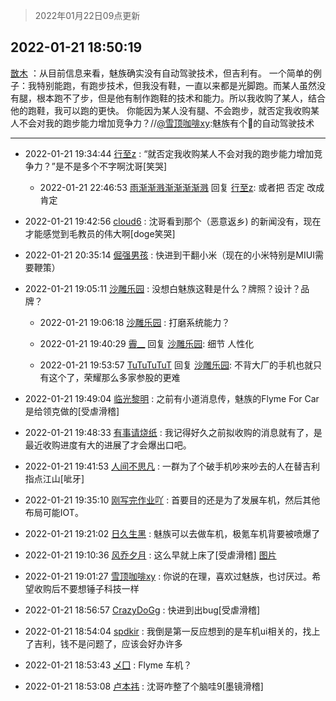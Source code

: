 > 2022年01月22日09点更新
<link rel="stylesheet" href="https://cdn.jsdelivr.net/gh/taotie6/sampleJSON@main/css/photo_show.css">
<meta name="referrer" content="no-referrer" />


 ## 2022-01-21 18:50:19 

 [㪚木](https://www.coolapk.com/feed/32990065?shareKey=YmVhYmFiZTNiZTUwNjFlYTkxN2M~) ：从目前信息来看，魅族确实没有自动驾驶技术，但吉利有。
一个简单的例子：我特别能跑，有跑步技术，但我没有鞋，一直以来都是光脚跑。而某人虽然没有腿，根本跑不了步，但是他有制作跑鞋的技术和能力。所以我收购了某人，结合他的跑鞋，我可以跑的更快。
你能因为某人没有腿、不会跑步<!--break-->，就否定我收购某人不会对我的跑步能力增加竞争力？//<a class="feed-link-uname" href="/u/雪顶咖啡xy">@雪顶咖啡xy</a>:魅族有个🔨的自动驾驶技术 

<div class="album">
</div>

 ------- 

- 2022-01-21 19:34:44 [行至z](uid=582810) : “就否定我收购某人不会对我的跑步能力增加竞争力？”是不是多个不字啊沈哥[笑哭] 

    - 2022-01-21 22:46:53 [雨渐渐溅渐渐渐渐溅](uid=2384512) 回复 [行至z](uid=582810): 或者把  否定   改成   肯定 

- 2022-01-21 19:42:56 [cloud6](uid=852635) : 沈哥看到那个（恶意返乡) 的新闻没有，现在才能感觉到毛教员的伟大啊[doge笑哭] 

- 2022-01-21 20:35:14 [倔强男孩](uid=1053486) : 快进到干翻小米（现在的小米特别是MIUI需要鞭策） 

- 2022-01-21 19:05:11 [沙雕乐园](uid=2447129) : 没想白魅族这鞋是什么？牌照？设计？品牌？ 

    - 2022-01-21 19:06:18 [沙雕乐园](uid=2447129) : 打磨系统能力？ 

    - 2022-01-21 19:40:29 [霽__](uid=2393793) 回复 [沙雕乐园](uid=2447129): 细节 人性化 

    - 2022-01-21 19:53:57 [TuTuTuTuT](uid=1433312) 回复 [沙雕乐园](uid=2447129): 不背大厂的手机也就只有这个了，荣耀那么多家参股的更难 

- 2022-01-21 19:49:04 [临光黎明](uid=493840) : 之前有小道消息传，魅族的Flyme For Car是给领克做的[受虐滑稽] 

- 2022-01-21 19:48:33 [有事请烧纸](uid=1802946) : 我记得好久之前拟收购的消息就有了，是最近收购进度有大的进展了才会爆出口吧。 

- 2022-01-21 19:41:53 [人间不思凡](uid=2080265) : 一群为了个破手机吵来吵去的人在替吉利指点江山[呲牙] 

- 2022-01-21 19:35:10 [刚写完作业吖](uid=2039761) : 首要目的还是为了发展车机，然后其他布局可能IOT。 

- 2022-01-21 19:21:02 [日久生黑](uid=1062678) : 魅族可以去做车机，极氪车机背要被喷爆了 

- 2022-01-21 19:10:36 [风乔夕月](uid=2725527) : 这么早就上床了[受虐滑稽] [图片](http://image.coolapk.com/feed/2022/0121/19/2725527_2445e2c6_3434_9052_613@1440x250.jpeg)

- 2022-01-21 19:01:27 [雪顶咖啡xy](uid=2838840) : 你说的在理，喜欢过魅族，也讨厌过。希望收购后不要想锤子科技一样 

- 2022-01-21 18:56:57 [CrazyDoGg](uid=1508206) : 快进到出bug[受虐滑稽] 

- 2022-01-21 18:54:04 [spdkir](uid=2355070) : 我倒是第一反应想到的是车机ui相关的，找上了吉利，钱不是问题了，应该会好办许多 

- 2022-01-21 18:53:43 [乄囗](uid=759206) : Flyme 车机？ 

- 2022-01-21 18:53:08 [卢本祎](uid=2851774) : 沈哥咋整了个脑哇9[墨镜滑稽] 

